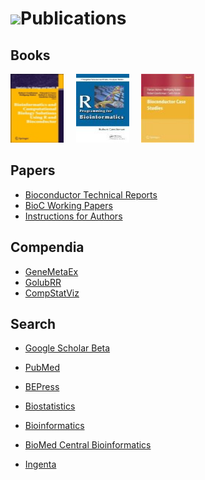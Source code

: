 # ![](/images/icons/magnifier.gif)Publications

## Books

<a
href="books/bioinformatics-and-computational-biology-solutions/"
title="Landmark Bioconductor Book">
<img src="books/bioinformatics-and-computational-biology-solutions/bcbs_small.jpg" height="110"
alt="Monograph" width="85" /></a>&nbsp;&nbsp;&nbsp;&nbsp;
<a
href="books/r-programming-for-bioinformatics/" title="R Programming for Bioinformatics">
<img
src="books/r-programming-for-bioinformatics/rbioinf-small.jpg"
height="110" alt="R Programming for Bioinformatics" width="85" /></a>&nbsp;&nbsp;&nbsp;&nbsp;
<a href="books/bioconductor-case-studies/" title="Bioconductor Case Studies">
<img
src="books/bioconductor-case-studies/case-studies-small.jpg"
height="110" alt="Bioconductor Case Studies" width="85" /></a>

## Papers

* [Bioconductor Technical Reports](tech-reports/)
* [BioC Working Papers](http://www.bepress.com/bioconductor/)
* [Instructions for Authors](http://www.bepress.com/bioconductor/authors.instructions.html)

## Compendia

* [GeneMetaEx](compendia/genemetaex/)
* [GolubRR](compendia/golubrr/)
* [CompStatViz](compendia/CompStatViz/)

## Search
 
* [Google Scholar Beta](http://scholar.google.com/scholar?q=bioconductor&ie=UTF-8&oe=UTF-8&hl=en&btnG=Search)

* [PubMed](http://www.ncbi.nlm.nih.gov/entrez/query.fcgi?CMD=search&DB=pubmed&term=bioconductor)

* [BEPress](http://www.bepress.com/cgi/query.cgi?x_force_carryover=&connector_all=and&context=http%3A%2F%2Fwww.bepress.com&connector_1=and&field_1=full_text&op_1=eq&value_1=bioconductor&advanced=1&connector_2=and&field_2=full_text&op_2=eq&value_2=&advanced=1&connector_3=and&field_3=ancestor.link&op_3=in&value_3=http%3A%2F%2Fwww.bepress.com%2Fjournals&hidden_3=1&connector_4=and&field_4=peer_reviewed&op_4=eq&advanced=1&format=cover_page&query=Processing...)
* [Biostatistics](http://biostatistics.oxfordjournals.org/cgi/search?fulltext=bioconductor&x=0&y=0)

* [Bioinformatics](http://bioinformatics.oxfordjournals.org/cgi/search?fulltext=bioconductor&x=0&y=0)

* [BioMed Central Bioinformatics](http://www.biomedcentral.com/search/results.asp?terms=bioconductor&drpPhrase1=and&type=niche_advanced_results&jou_id=1002&Search.x=10)

* [Ingenta](http://www.ingentaconnect.com/search?title=bioconductor&database=1&search.x=0&search.y=0)
